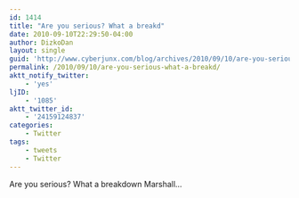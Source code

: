 ```yaml
---
id: 1414
title: "Are you serious? What a breakd"
date: 2010-09-10T22:29:50-04:00
author: DizkoDan
layout: single
guid: 'http://www.cyberjunx.com/blog/archives/2010/09/10/are-you-serious-what-a-breakd/'
permalink: /2010/09/10/are-you-serious-what-a-breakd/
aktt_notify_twitter:
    - 'yes'
ljID:
    - '1085'
aktt_twitter_id:
    - '24159124837'
categories:
    - Twitter
tags:
    - tweets
    - Twitter
---
```


Are you serious? What a breakdown Marshall…